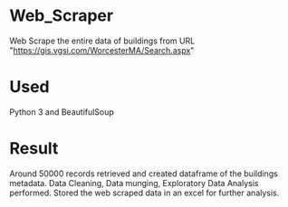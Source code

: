 # Web_Scraper

Web Scrape the entire data of buildings from URL "https://gis.vgsi.com/WorcesterMA/Search.aspx"

# Used
Python 3 and 
BeautifulSoup

# Result

Around 50000 records retrieved and created dataframe of the buildings metadata. 
Data Cleaning, Data munging, Exploratory Data Analysis performed.
Stored the web scraped data in an excel for further analysis.
